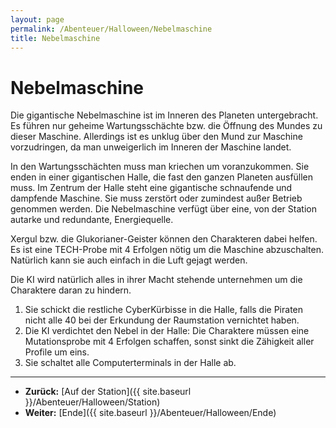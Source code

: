 ```yaml
---
layout: page
permalink: /Abenteuer/Halloween/Nebelmaschine
title: Nebelmaschine
---
```


# Nebelmaschine

Die gigantische Nebelmaschine ist im Inneren des Planeten untergebracht. Es führen nur geheime Wartungsschächte bzw. die Öffnung des Mundes zu dieser Maschine. Allerdings ist es unklug über den Mund zur Maschine vorzudringen, da man unweigerlich im Inneren der Maschine landet.

In den Wartungsschächten muss man kriechen um voranzukommen. Sie enden in einer gigantischen Halle, die fast den ganzen Planeten ausfüllen muss. Im Zentrum der Halle steht eine gigantische schnaufende und dampfende Maschine. Sie muss zerstört oder zumindest außer Betrieb genommen werden. Die Nebelmaschine verfügt über eine, von der Station autarke und redundante, Energiequelle.

Xergul bzw. die Glukorianer-Geister können den Charakteren dabei helfen. Es ist eine TECH-Probe mit 4 Erfolgen nötig um die Maschine abzuschalten. Natürlich kann sie auch einfach in die Luft gejagt werden.

Die KI wird natürlich alles in ihrer Macht stehende unternehmen um die Charaktere daran zu hindern.

1. Sie schickt die restliche CyberKürbisse in die Halle, falls die Piraten nicht alle 40 bei der Erkundung der Raumstation vernichtet haben.
2. Die KI verdichtet den Nebel in der Halle: Die Charaktere müssen eine Mutationsprobe mit 4 Erfolgen schaffen, sonst sinkt die Zähigkeit aller Profile um eins.
3. Sie schaltet alle Computerterminals in der Halle ab.

***

- **Zurück:** [Auf der Station]({{ site.baseurl }}/Abenteuer/Halloween/Station)
- **Weiter:** [Ende]({{ site.baseurl }}/Abenteuer/Halloween/Ende)
